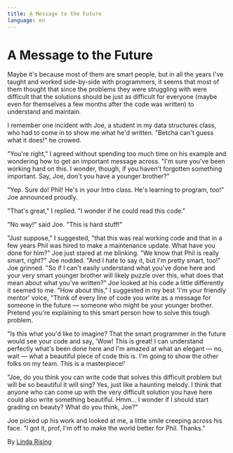 ```yaml
---
title: A Message to the Future
language: en
---
```


# A Message to the Future

Maybe it's because most of them are smart people, but in all the years I've taught and worked side-by-side with programmers, it seems that most of them thought that since the problems they were struggling with were difficult that the solutions should be just as difficult for everyone (maybe even for themselves a few months after the code was written) to understand and maintain.

I remember one incident with Joe, a student in my data structures class, who had to come in to show me what he'd written. "Betcha can't guess what it does!" he crowed.

"You're right," I agreed without spending too much time on his example and wondering how to get an important message across. "I'm sure you've been working hard on this. I wonder, though, if you haven't forgotten something important. Say, Joe, don't you have a younger brother?"

"Yep. Sure do! Phil! He's in your Intro class. He's learning to program, too!" Joe announced proudly.

"That's great," I replied. "I wonder if he could read this code."

"No way!" said Joe. "This is hard stuff!"

"Just suppose," I suggested, "that this was real working code and that in a few years Phil was hired to make a maintenance update. What have you done for him?" Joe just stared at me blinking. "We know that Phil is really smart, right?" Joe nodded. "And I hate to say it, but I'm pretty smart, too!" Joe grinned. "So if I can't easily understand what you've done here and your very smart younger brother will likely puzzle over this, what does that mean about what you've written?" Joe looked at his code a little differently it seemed to me. "How about this," I suggested in my best 'I'm your friendly mentor' voice, "Think of every line of code you write as a message for someone in the future — someone who might be your younger brother. Pretend you're explaining to this smart person how to solve this tough problem.

"Is this what you'd like to imagine? That the smart programmer in the future would see your code and say, 'Wow! This is great! I can understand perfectly what's been done here and I'm amazed at what an elegant — no, wait — what a beautiful piece of code this is. I'm going to show the other folks on my team. This is a masterpiece!'

"Joe, do you think you can write code that solves this difficult problem but will be so beautiful it will sing? Yes, just like a haunting melody. I think that anyone who can come up with the very difficult solution you have here could also write something beautiful. Hmm... I wonder if I should start grading on beauty? What do you think, Joe?"

Joe picked up his work and looked at me, a little smile creeping across his face. "I got it, prof, I'm off to make the world better for Phil. Thanks."

By [Linda Rising](http://programmer.97things.oreilly.com/wiki/index.php/Linda_Rising)